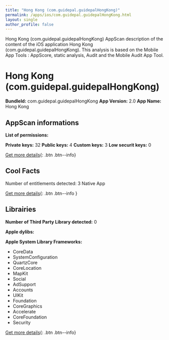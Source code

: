 ```yaml
---
title: "Hong Kong (com.guidepal.guidepalHongKong)"
permalink: /apps/ios/com.guidepal.guidepalHongKong.html
layout: single
author_profile: false
---
```

Hong Kong (com.guidepal.guidepalHongKong) AppScan description of the content of the iOS application Hong Kong (com.guidepal.guidepalHongKong). This analysis is based on the Mobile App Tools : AppScore, static analysis, Audit and the Mobile Audit App Tool.

# Hong Kong (com.guidepal.guidepalHongKong)

**BundleId:** com.guidepal.guidepalHongKong
**App Version:** 2.0
**App Name:** Hong Kong


## AppScan informations 

**List of permissions:** 
  
  
**Private keys:** 32
**Public keys:** 4
**Custom keys:** 3
**Low securit keys:** 0
  
[Get more details](/pricing.html){: .btn .btn--info}

## Cool Facts

Number of entitlements detected: 3
Native App
  
[Get more details](/pricing.html){: .btn .btn--info }

## Librairies 
**Number of Third Party Library detected:** 0


**Apple dylibs:**


**Apple System Library Frameworks:**
- CoreData
- SystemConfiguration
- QuartzCore
- CoreLocation
- MapKit
- Social
- AdSupport
- Accounts
- UIKit
- Foundation
- CoreGraphics
- Accelerate
- CoreFoundation
- Security


  
[Get more details](/pricing.html){: .btn .btn--info}

